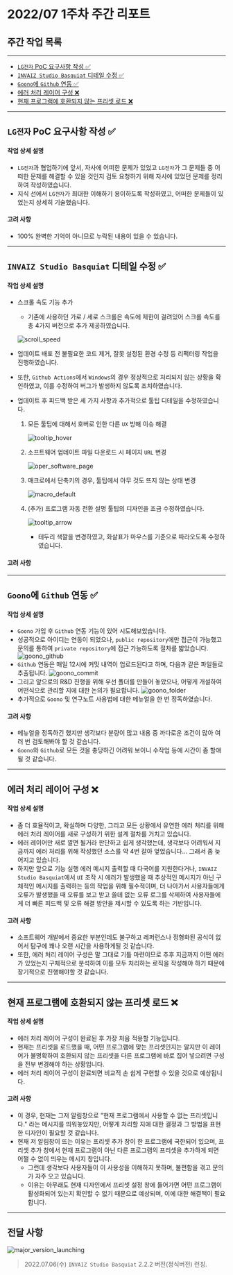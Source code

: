 # 2022/07 1주차 주간 리포트

## 주간 작업 목록

---

- [`LG전자` PoC 요구사항 작성 ✅](#lg전자-poc-요구사항-작성-)
- [`INVAIZ Studio Basquiat` 디테일 수정 ✅](#invaiz-studio-basquiat-디테일-수정-)
- [`Goono`에 `Github` 연동 ✅](#goono에-github-연동-)
- [에러 처리 레이어 구성 ❌](#에러-처리-레이어-구성-)
- [현재 프로그램에 호환되지 않는 프리셋 로드 ❌](#현재-프로그램에-호환되지-않는-프리셋-로드-)

---

## `LG전자` PoC 요구사항 작성 ✅

#### 작업 상세 설명

- `LG전자`과 협업하기에 앞서, 자사에 어떠한 문제가 있었고 `LG전자`가 그 문제들 중 어떠한 문제를 해결할 수 있을 것인지 검토 요청하기 위해 자사에 있었던 문제를 정리하여 작성하였습니다.
- 지식 선에서 `LG전자`가 최대한 이해하기 용이하도록 작성하였고, 어떠한 문제들이 있었는지 상세히 기술했습니다.

#### 고려 사항

- 100% 완벽한 기억이 아니므로 누락된 내용이 있을 수 있습니다.

---

## `INVAIZ Studio Basquiat` 디테일 수정 ✅

#### 작업 상세 설명

- 스크롤 속도 기능 추가

  - 기존에 사용하던 가로 / 세로 스크롤은 속도에 제한이 걸려있어 스크롤 속도를 총 4가지 버전으로 추가 제공하였습니다.

  ![scroll_speed](./assets/scroll_speed.gif)

- 업데이트 배포 전 불필요한 코드 제거, 잘못 설정된 환경 수정 등 리팩터링 작업을 진행하였습니다.
- 또한, `Github Actions`에서 `Windows`의 경우 정상적으로 처리되지 않는 상황을 확인하였고, 이를 수정하여 버그가 발생하지 않도록 조치하였습니다.
- 업데이트 후 피드백 받은 세 가지 사항과 추가적으로 툴팁 디테일을 수정하였습니다.

  1. 모든 툴팁에 대해서 호버로 인한 다른 `UX` 방해 이슈 해결

     ![tooltip_hover](./assets/tooltip_hover.gif)

  2. 소프트웨어 업데이트 파일 다운로드 시 페이지 `URL` 변경

     ![oper_software_page](./assets/open_software_page.gif)

  3. 매크로에서 단축키의 경우, 툴팁에서 아무 것도 뜨지 않는 상태 변경

     ![macro_default](./assets/macro_default.png)

  4. (추가) 프로그램 자동 전환 설명 툴팁의 디자인을 조금 수정하였습니다.

     ![tooltip_arrow](./assets/tooltip_arrow.gif)

     - 테두리 색깔을 변경하였고, 화살표가 마우스를 기준으로 따라오도록 수정하였습니다.

#### 고려 사항

---

## `Goono`에 `Github` 연동 ✅

#### 작업 상세 설명

- `Goono` 가입 후 `Github` 연동 기능이 있어 시도해보았습니다.
- 성공적으로 아이디는 연동이 되었으나, `public repository`에만 접근이 가능했고 문의를 통하여 `private repository`에 접근 가능하도록 절차를 밟았습니다.
  ![goono_github](./assets/goono_github.png)
- `Github` 연동은 매일 12시에 커밋 내역이 업로드된다고 하며, 다음과 같은 파일들로 추출됩니다.
  ![goono_commit](./assets/goono_commit.png)
- 그리고 앞으로의 R&D 진행을 위해 우선 폴더를 만들어 놓았으나, 어떻게 개설하여 어떤식으로 관리할 지에 대한 논의가 필요합니다.
  ![goono_folder](./assets/goono_folder.png)
- 추가적으로 `Goono` 및 연구노트 사용법에 대한 메뉴얼을 한 번 정독하였습니다.

#### 고려 사항

- 메뉴얼을 정독하긴 했지만 생각보다 분량이 많고 내용 중 까다로운 조건이 많아 여러 번 검토해봐야 할 것 같습니다.
- `Goono`와 `Github`로 모든 것을 충당하긴 어려워 보이니 수작업 등에 시간이 좀 할애될 것 같습니다.

---

## 에러 처리 레이어 구성 ❌

#### 작업 상세 설명

- 좀 더 효율적이고, 확실하며 다양한, 그리고 모든 상황에서 유연한 에러 처리를 위해 에러 처리 레이어를 새로 구성하기 위한 설계 절차를 거치고 있습니다.
- 에러 레이어만 새로 깔면 될거라 판단하고 쉽게 생각했는데, 생각보다 어려워서 지금까지 에러 처리를 위해 작성했던 소스를 약 4번 갈아 엎었습니다... 그래서 좀 늦어지고 있습니다.
- 하지만 앞으로 기능 실행 에러 메시지 출력할 때 다국어를 지원한다거나, `INVAIZ Studio Basquiat`에서 `UI` 조작 시 에러가 발생했을 때 추상적인 메시지가 아닌 구체적인 메시지를 출력하는 등의 작업을 위해 필수적이며, 더 나아가서 사용자들에게 오류가 발생했을 때 오류를 보고 받고 쓸데 없는 오류 로그를 삭제하여 사용자들에게 더 빠른 피드백 및 오류 해결 방안을 제시할 수 있도록 하는 기반입니다.

#### 고려 사항

- 소프트웨어 개발에서 중요한 부분인데도 불구하고 레퍼런스나 정형화된 공식이 없어서 탐구에 꽤나 오랜 시간을 사용하게될 것 같습니다.
- 또한, 에러 처리 레이어 구성은 말 그대로 기틀 마련이므로 추후 지금까지 어떤 에러가 있었는지 구체적으로 분석하여 이를 모두 처리하는 로직을 작성해야 하기 때문에 장기적으로 진행해야할 것 같습니다.

---

## 현재 프로그램에 호환되지 않는 프리셋 로드 ❌

#### 작업 상세 설명

- 에러 처리 레이어 구성이 완료된 후 가장 처음 적용할 기능입니다.
- 현재는 프리셋을 로드했을 때, 어떤 프로그램에 맞는 프리셋인지는 알지만 이 레이어가 불명확하여 호환되지 않는 프리셋을 다른 프로그램에 바로 집어 넣으려면 구성을 전부 변경해야 하는 상황입니다.
- 에러 처리 레이어 구성이 완료되면 비교적 손 쉽게 구현할 수 있을 것으로 예상됩니다.

#### 고려 사항

- 이 경우, 현재는 그저 알림창으로 "현재 프로그램에서 사용할 수 없는 프리셋입니다." 라는 메시지를 띄워놓았지만, 어떻게 처리할 지에 대한 결정과 그 방법을 표현한 디자인이 필요할 것 같습니다.
- 현재 저 알림창이 뜨는 이유는 프리셋 추가 창이 한 프로그램에 국한되어 있으며, 프리셋 추가 창에서 현재 프로그램이 아닌 다른 프로그램의 프리셋을 추가하게 되면 어쩔 수 없이 띄우는 메시지 창입니다.
  - 그런데 생각보다 사용자들이 이 사용성을 이해하지 못하며, 불편함을 겪고 문의가 자주 오고 있습니다.
  - 이유는 아무래도 현재 디자인에서 프리셋 설정 창에 들어가면 어떤 프로그램이 활성화되어 있는지 확인할 수 없기 때문으로 예상되며, 이에 대한 해결책이 필요합니다.

---

## 전달 사항

![major_version_launching](./assets/major_version_launching.png)

> 2022.07.06(수) `INVAIZ Studio Basquiat` 2.2.2 버전(정식버전) 런칭.
